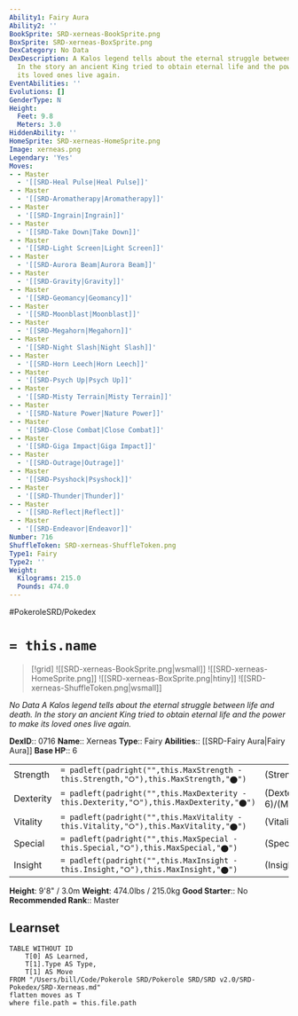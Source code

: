 ```yaml
---
Ability1: Fairy Aura
Ability2: ''
BookSprite: SRD-xerneas-BookSprite.png
BoxSprite: SRD-xerneas-BoxSprite.png
DexCategory: No Data
DexDescription: A Kalos legend tells about the eternal struggle between life and death.
  In the story an ancient King tried to obtain eternal life and the power to make
  its loved ones live again.
EventAbilities: ''
Evolutions: []
GenderType: N
Height:
  Feet: 9.8
  Meters: 3.0
HiddenAbility: ''
HomeSprite: SRD-xerneas-HomeSprite.png
Image: xerneas.png
Legendary: 'Yes'
Moves:
- - Master
  - '[[SRD-Heal Pulse|Heal Pulse]]'
- - Master
  - '[[SRD-Aromatherapy|Aromatherapy]]'
- - Master
  - '[[SRD-Ingrain|Ingrain]]'
- - Master
  - '[[SRD-Take Down|Take Down]]'
- - Master
  - '[[SRD-Light Screen|Light Screen]]'
- - Master
  - '[[SRD-Aurora Beam|Aurora Beam]]'
- - Master
  - '[[SRD-Gravity|Gravity]]'
- - Master
  - '[[SRD-Geomancy|Geomancy]]'
- - Master
  - '[[SRD-Moonblast|Moonblast]]'
- - Master
  - '[[SRD-Megahorn|Megahorn]]'
- - Master
  - '[[SRD-Night Slash|Night Slash]]'
- - Master
  - '[[SRD-Horn Leech|Horn Leech]]'
- - Master
  - '[[SRD-Psych Up|Psych Up]]'
- - Master
  - '[[SRD-Misty Terrain|Misty Terrain]]'
- - Master
  - '[[SRD-Nature Power|Nature Power]]'
- - Master
  - '[[SRD-Close Combat|Close Combat]]'
- - Master
  - '[[SRD-Giga Impact|Giga Impact]]'
- - Master
  - '[[SRD-Outrage|Outrage]]'
- - Master
  - '[[SRD-Psyshock|Psyshock]]'
- - Master
  - '[[SRD-Thunder|Thunder]]'
- - Master
  - '[[SRD-Reflect|Reflect]]'
- - Master
  - '[[SRD-Endeavor|Endeavor]]'
Number: 716
ShuffleToken: SRD-xerneas-ShuffleToken.png
Type1: Fairy
Type2: ''
Weight:
  Kilograms: 215.0
  Pounds: 474.0
---
```


#PokeroleSRD/Pokedex

# `= this.name`

> [!grid]
> ![[SRD-xerneas-BookSprite.png|wsmall]]
> ![[SRD-xerneas-HomeSprite.png]]
> ![[SRD-xerneas-BoxSprite.png|htiny]]
> ![[SRD-xerneas-ShuffleToken.png|wsmall]]


*No Data*
*A Kalos legend tells about the eternal struggle between life and death. In the story an ancient King tried to obtain eternal life and the power to make its loved ones live again.*

**DexID**:: 0716
**Name**:: Xerneas
**Type**:: Fairy
**Abilities**:: [[SRD-Fairy Aura|Fairy Aura]]
**Base HP**:: 6

|           |                                                                                        |                                          |
| --------- | -------------------------------------------------------------------------------------- | ---------------------------------------- |
| Strength  | `= padleft(padright("",this.MaxStrength - this.Strength,"⭘"),this.MaxStrength,"⬤")`    | (Strength::7)/(MaxStrength::7)   |
| Dexterity | `= padleft(padright("",this.MaxDexterity - this.Dexterity,"⭘"),this.MaxDexterity,"⬤")` | (Dexterity:: 6)/(MaxDexterity::6) |
| Vitality  | `= padleft(padright("",this.MaxVitality - this.Vitality,"⭘"),this.MaxVitality,"⬤")`    | (Vitality::6)/(MaxVitality::6)   |
| Special   | `= padleft(padright("",this.MaxSpecial - this.Special,"⭘"),this.MaxSpecial,"⬤")`       | (Special::7)/(MaxSpecial::7)     |
| Insight   | `= padleft(padright("",this.MaxInsight - this.Insight,"⭘"),this.MaxInsight,"⬤")`       | (Insight::6)/(MaxInsight::6)     |

**Height**: 9'8" / 3.0m
**Weight**: 474.0lbs / 215.0kg
**Good Starter**:: No
**Recommended Rank**:: Master

## Learnset

```dataview
TABLE WITHOUT ID
    T[0] AS Learned,
    T[1].Type AS Type,
    T[1] AS Move
FROM "/Users/bill/Code/Pokerole SRD/Pokerole SRD/SRD v2.0/SRD-Pokedex/SRD-Xerneas.md"
flatten moves as T
where file.path = this.file.path
```
